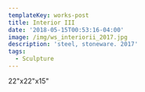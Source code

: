 ```yaml
---
templateKey: works-post
title: Interior III
date: '2018-05-15T00:53:16-04:00'
image: /img/ws_interiorii_2017.jpg
description: 'steel, stoneware. 2017'
tags:
  - Sculpture
---
```

22"x22"x15"
